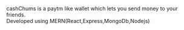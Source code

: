 cashChums is a paytm like wallet which lets you send money to your friends. <br/>Developed using MERN(React,Express,MongoDb,Nodejs)
